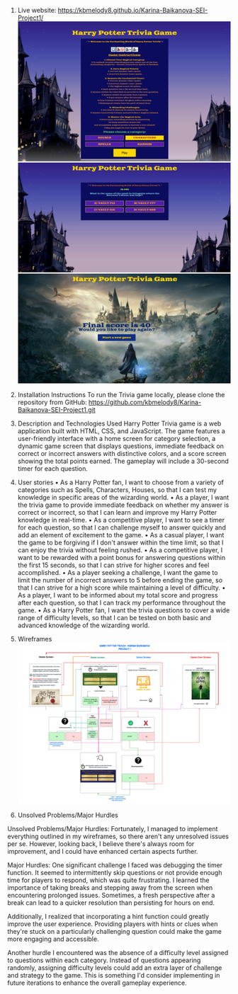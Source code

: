 1. Live website:
https://kbmelody8.github.io/Karina-Baikanova-SEI-Project1/
![Trivia](./image/trivia-home.png)
![Questions](./image/questions.png)
![Score](./image/score.png)
2. Installation Instructions
To run the Trivia game locally, please clone the repository from GitHub:
https://github.com/kbmelody8/Karina-Baikanova-SEI-Project1.git

3. Description and Technologies Used
Harry Potter Trivia game is a web application built with HTML, CSS, and JavaScript. 
The game features a user-friendly interface with a home screen for category selection, a dynamic game screen that displays questions, immediate feedback on correct or incorrect answers with distinctive colors, and a score screen showing the total points earned. The gameplay will include a 30-second timer for each question.

4. User stories
•	As a Harry Potter fan, I want to choose from a variety of categories such as Spells, Characters, Houses, so that I can test my knowledge in specific areas of the wizarding world.
•	As a player, I want the trivia game to provide immediate feedback on whether my answer is correct or incorrect, so that I can learn and improve my Harry Potter knowledge in real-time.
•	As a competitive player, I want to see a timer for each question, so that I can challenge myself to answer quickly and add an element of excitement to the game.
•	As a casual player, I want the game to be forgiving if I don't answer within the time limit, so that I can enjoy the trivia without feeling rushed.
•	As a competitive player, I want to be rewarded with a point bonus for answering questions within the first 15 seconds, so that I can strive for higher scores and feel accomplished.
•	As a player seeking a challenge, I want the game to limit the number of incorrect answers to 5 before ending the game, so that I can strive for a high score while maintaining a level of difficulty.
•	As a player, I want to be informed about my total score and progress after each question, so that I can track my performance throughout the game.
•	As a Harry Potter fan, I want the trivia questions to cover a wide range of difficulty levels, so that I can be tested on both basic and advanced knowledge of the wizarding world.

5. Wireframes
![Trivia Wireframes](./HP%20Wireframes.png)

6. Unsolved Problems/Major Hurdles

Unsolved Problems/Major Hurdles:
Fortunately, I managed to implement everything outlined in my wireframes, so there aren't any unresolved issues per se. However, looking back, I believe there's always room for improvement, and I could have enhanced certain aspects further.

Major Hurdles:
One significant challenge I faced was debugging the timer function. It seemed to intermittently skip questions or not provide enough time for players to respond, which was quite frustrating. I learned the importance of taking breaks and stepping away from the screen when encountering prolonged issues. Sometimes, a fresh perspective after a break can lead to a quicker resolution than persisting for hours on end.

Additionally, I realized that incorporating a hint function could greatly improve the user experience. Providing players with hints or clues when they're stuck on a particularly challenging question could make the game more engaging and accessible.

Another hurdle I encountered was the absence of a difficulty level assigned to questions within each category. Instead of questions appearing randomly, assigning difficulty levels could add an extra layer of challenge and strategy to the game. This is something I'd consider implementing in future iterations to enhance the overall gameplay experience.